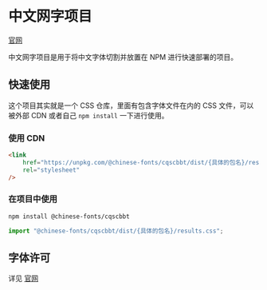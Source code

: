# 中文网字项目

[官网](https://chinese-font.netlify.app)

中文网字项目是用于将中文字体切割并放置在 NPM 进行快速部署的项目。

## 快速使用

这个项目其实就是一个 CSS 仓库，里面有包含字体文件在内的 CSS 文件，可以被外部 CDN 或者自己 `npm install` 一下进行使用。

### 使用 CDN

```html
<link
    href="https://unpkg.com/@chinese-fonts/cqscbbt/dist/{具体的包名}/results.css"
    rel="stylesheet"
/>
```

### 在项目中使用

```sh
npm install @chinese-fonts/cqscbbt
```

```ts
import "@chinese-fonts/cqscbbt/dist/{具体的包名}/results.css";
```

## 字体许可

详见 [官网](https://chinese-font.netlify.app/fonts/cqscbbt)
